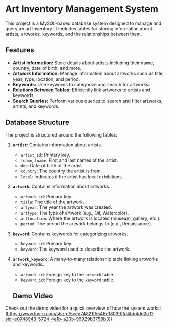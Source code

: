 # Art Inventory Management System

This project is a MySQL-based database system designed to manage and query an art inventory. It includes tables for storing information about artists, artworks, keywords, and the relationships between them.

## Features

- **Artist Information:** Store details about artists including their name, country, date of birth, and more.
- **Artwork Information:** Manage information about artworks such as title, year, type, location, and period.
- **Keywords:** Use keywords to categorize and search for artworks.
- **Relations Between Tables:** Efficiently link artworks to artists and keywords.
- **Search Queries:** Perform various queries to search and filter artworks, artists, and keywords.

## Database Structure

The project is structured around the following tables:

1. **`artist`**: Contains information about artists.
   - `artist_id`: Primary key.
   - `fname`, `lname`: First and last names of the artist.
   - `dob`: Date of birth of the artist.
   - `country`: The country the artist is from.
   - `local`: Indicates if the artist has local exhibitions.

2. **`artwork`**: Contains information about artworks.
   - `artwork_id`: Primary key.
   - `title`: The title of the artwork.
   - `artyear`: The year the artwork was created.
   - `arttype`: The type of artwork (e.g., Oil, Watercolor).
   - `artlocation`: Where the artwork is located (museum, gallery, etc.).
   - `period`: The period the artwork belongs to (e.g., Renaissance).

3. **`keyword`**: Contains keywords for categorizing artworks.
   - `keyword_id`: Primary key.
   - `keyword`: The keyword used to describe the artwork.

4. **`artwork_keyword`**: A many-to-many relationship table linking artworks and keywords.
   - `artwork_id`: Foreign key to the `artwork` table.
   - `keyword_id`: Foreign key to the `keyword` table.
   ## Demo Video

Check out the demo video for a quick overview of how the system works:  
(https://www.loom.com/share/5ced74821f5546e18030ffd4bb4dd2d1?sid=e0748943-5724-4e1b-a20b-96929b3758b3))

